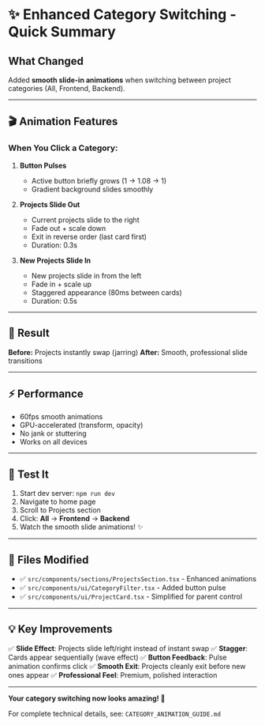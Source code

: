 # ✨ Enhanced Category Switching - Quick Summary

## What Changed

Added **smooth slide-in animations** when switching between project categories (All, Frontend, Backend).

---

## 🎬 Animation Features

### When You Click a Category:

1. **Button Pulses** 
   - Active button briefly grows (1 → 1.08 → 1)
   - Gradient background slides smoothly

2. **Projects Slide Out**
   - Current projects slide to the right
   - Fade out + scale down
   - Exit in reverse order (last card first)
   - Duration: 0.3s

3. **New Projects Slide In**
   - New projects slide in from the left
   - Fade in + scale up
   - Staggered appearance (80ms between cards)
   - Duration: 0.5s

---

## 🎯 Result

**Before:** Projects instantly swap (jarring)
**After:** Smooth, professional slide transitions

---

## ⚡ Performance

- 60fps smooth animations
- GPU-accelerated (transform, opacity)
- No jank or stuttering
- Works on all devices

---

## 🧪 Test It

1. Start dev server: `npm run dev`
2. Navigate to home page
3. Scroll to Projects section
4. Click: **All** → **Frontend** → **Backend**
5. Watch the smooth slide animations! ✨

---

## 📁 Files Modified

- ✅ `src/components/sections/ProjectsSection.tsx` - Enhanced animations
- ✅ `src/components/ui/CategoryFilter.tsx` - Added button pulse
- ✅ `src/components/ui/ProjectCard.tsx` - Simplified for parent control

---

## 💡 Key Improvements

✅ **Slide Effect**: Projects slide left/right instead of instant swap
✅ **Stagger**: Cards appear sequentially (wave effect)
✅ **Button Feedback**: Pulse animation confirms click
✅ **Smooth Exit**: Projects cleanly exit before new ones appear
✅ **Professional Feel**: Premium, polished interaction

---

**Your category switching now looks amazing! 🚀**

For complete technical details, see: `CATEGORY_ANIMATION_GUIDE.md`
